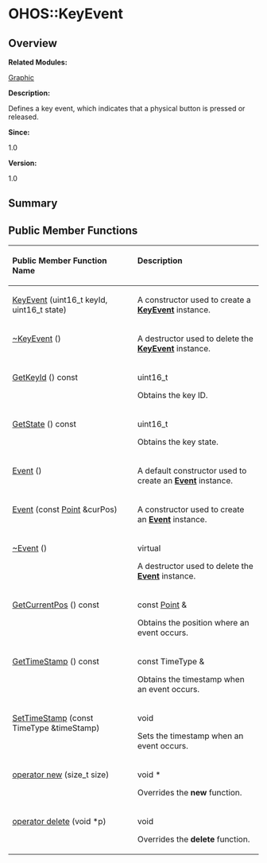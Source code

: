 # OHOS::KeyEvent<a name="EN-US_TOPIC_0000001055198160"></a>

## **Overview**<a name="section1810139862093535"></a>

**Related Modules:**

[Graphic](graphic.md)

**Description:**

Defines a key event, which indicates that a physical button is pressed or released. 

**Since:**

1.0

**Version:**

1.0

## **Summary**<a name="section302703685093535"></a>

## Public Member Functions<a name="pub-methods"></a>

<a name="table243125813093535"></a>
<table><thead align="left"><tr id="row307972263093535"><th class="cellrowborder" valign="top" width="50%" id="mcps1.1.3.1.1"><p id="p1190829060093535"><a name="p1190829060093535"></a><a name="p1190829060093535"></a>Public Member Function Name</p>
</th>
<th class="cellrowborder" valign="top" width="50%" id="mcps1.1.3.1.2"><p id="p792514786093535"><a name="p792514786093535"></a><a name="p792514786093535"></a>Description</p>
</th>
</tr>
</thead>
<tbody><tr id="row1184531231093535"><td class="cellrowborder" valign="top" width="50%" headers="mcps1.1.3.1.1 "><p id="p291459893093535"><a name="p291459893093535"></a><a name="p291459893093535"></a><a href="graphic.md#ga3a52d91ac5d8fd7779baafae6ec92f9b">KeyEvent</a> (uint16_t keyId, uint16_t state)</p>
</td>
<td class="cellrowborder" valign="top" width="50%" headers="mcps1.1.3.1.2 "><p id="p2068634433093535"><a name="p2068634433093535"></a><a name="p2068634433093535"></a> </p>
<p id="p209686811093535"><a name="p209686811093535"></a><a name="p209686811093535"></a>A constructor used to create a <strong id="b835539016093535"><a name="b835539016093535"></a><a name="b835539016093535"></a><a href="ohos-keyevent.md">KeyEvent</a></strong> instance. </p>
</td>
</tr>
<tr id="row327227114093535"><td class="cellrowborder" valign="top" width="50%" headers="mcps1.1.3.1.1 "><p id="p1587358560093535"><a name="p1587358560093535"></a><a name="p1587358560093535"></a><a href="graphic.md#ga468e77700a90ef155a2428af9176551e">~KeyEvent</a> ()</p>
</td>
<td class="cellrowborder" valign="top" width="50%" headers="mcps1.1.3.1.2 "><p id="p1874997557093535"><a name="p1874997557093535"></a><a name="p1874997557093535"></a> </p>
<p id="p756628997093535"><a name="p756628997093535"></a><a name="p756628997093535"></a>A destructor used to delete the <strong id="b444939318093535"><a name="b444939318093535"></a><a name="b444939318093535"></a><a href="ohos-keyevent.md">KeyEvent</a></strong> instance. </p>
</td>
</tr>
<tr id="row882871571093535"><td class="cellrowborder" valign="top" width="50%" headers="mcps1.1.3.1.1 "><p id="p1071749573093535"><a name="p1071749573093535"></a><a name="p1071749573093535"></a><a href="graphic.md#gae2b2b83cc3a562b3173f69c95722db99">GetKeyId</a> () const</p>
</td>
<td class="cellrowborder" valign="top" width="50%" headers="mcps1.1.3.1.2 "><p id="p353128776093535"><a name="p353128776093535"></a><a name="p353128776093535"></a>uint16_t </p>
<p id="p1694673422093535"><a name="p1694673422093535"></a><a name="p1694673422093535"></a>Obtains the key ID. </p>
</td>
</tr>
<tr id="row1099894104093535"><td class="cellrowborder" valign="top" width="50%" headers="mcps1.1.3.1.1 "><p id="p1259555504093535"><a name="p1259555504093535"></a><a name="p1259555504093535"></a><a href="graphic.md#gaf93661e10da4b4df75c04d8fd199a5e8">GetState</a> () const</p>
</td>
<td class="cellrowborder" valign="top" width="50%" headers="mcps1.1.3.1.2 "><p id="p278435718093535"><a name="p278435718093535"></a><a name="p278435718093535"></a>uint16_t </p>
<p id="p1135974590093535"><a name="p1135974590093535"></a><a name="p1135974590093535"></a>Obtains the key state. </p>
</td>
</tr>
<tr id="row889916282093535"><td class="cellrowborder" valign="top" width="50%" headers="mcps1.1.3.1.1 "><p id="p1786909497093535"><a name="p1786909497093535"></a><a name="p1786909497093535"></a><a href="graphic.md#ga89cd09ced5537a3479b7901ba8abc6da">Event</a> ()</p>
</td>
<td class="cellrowborder" valign="top" width="50%" headers="mcps1.1.3.1.2 "><p id="p1091259189093535"><a name="p1091259189093535"></a><a name="p1091259189093535"></a> </p>
<p id="p2042821815093535"><a name="p2042821815093535"></a><a name="p2042821815093535"></a>A default constructor used to create an <strong id="b1126951523093535"><a name="b1126951523093535"></a><a name="b1126951523093535"></a><a href="ohos-event.md">Event</a></strong> instance. </p>
</td>
</tr>
<tr id="row1771507784093535"><td class="cellrowborder" valign="top" width="50%" headers="mcps1.1.3.1.1 "><p id="p1286990786093535"><a name="p1286990786093535"></a><a name="p1286990786093535"></a><a href="graphic.md#ga57a9f07c8203c6a60f3b25c4edb526a0">Event</a> (const <a href="ohos-point.md">Point</a> &amp;curPos)</p>
</td>
<td class="cellrowborder" valign="top" width="50%" headers="mcps1.1.3.1.2 "><p id="p2035816948093535"><a name="p2035816948093535"></a><a name="p2035816948093535"></a> </p>
<p id="p852811048093535"><a name="p852811048093535"></a><a name="p852811048093535"></a>A constructor used to create an <strong id="b69265613093535"><a name="b69265613093535"></a><a name="b69265613093535"></a><a href="ohos-event.md">Event</a></strong> instance. </p>
</td>
</tr>
<tr id="row1141032488093535"><td class="cellrowborder" valign="top" width="50%" headers="mcps1.1.3.1.1 "><p id="p493844563093535"><a name="p493844563093535"></a><a name="p493844563093535"></a><a href="graphic.md#gabafa07a6393f4757f402bf9437561fa4">~Event</a> ()</p>
</td>
<td class="cellrowborder" valign="top" width="50%" headers="mcps1.1.3.1.2 "><p id="p707663655093535"><a name="p707663655093535"></a><a name="p707663655093535"></a>virtual </p>
<p id="p881735045093535"><a name="p881735045093535"></a><a name="p881735045093535"></a>A destructor used to delete the <strong id="b1630740756093535"><a name="b1630740756093535"></a><a name="b1630740756093535"></a><a href="ohos-event.md">Event</a></strong> instance. </p>
</td>
</tr>
<tr id="row1162569361093535"><td class="cellrowborder" valign="top" width="50%" headers="mcps1.1.3.1.1 "><p id="p966463652093535"><a name="p966463652093535"></a><a name="p966463652093535"></a><a href="graphic.md#gaea811c661ad416d7f70912ad6fcce269">GetCurrentPos</a> () const</p>
</td>
<td class="cellrowborder" valign="top" width="50%" headers="mcps1.1.3.1.2 "><p id="p1175853389093535"><a name="p1175853389093535"></a><a name="p1175853389093535"></a>const <a href="ohos-point.md">Point</a> &amp; </p>
<p id="p1269379535093535"><a name="p1269379535093535"></a><a name="p1269379535093535"></a>Obtains the position where an event occurs. </p>
</td>
</tr>
<tr id="row933499694093535"><td class="cellrowborder" valign="top" width="50%" headers="mcps1.1.3.1.1 "><p id="p1808713167093535"><a name="p1808713167093535"></a><a name="p1808713167093535"></a><a href="graphic.md#ga7d56c2a99ab2c98eec9ebc03f67b7777">GetTimeStamp</a> () const</p>
</td>
<td class="cellrowborder" valign="top" width="50%" headers="mcps1.1.3.1.2 "><p id="p1623744739093535"><a name="p1623744739093535"></a><a name="p1623744739093535"></a>const TimeType &amp; </p>
<p id="p623077793093535"><a name="p623077793093535"></a><a name="p623077793093535"></a>Obtains the timestamp when an event occurs. </p>
</td>
</tr>
<tr id="row430276191093535"><td class="cellrowborder" valign="top" width="50%" headers="mcps1.1.3.1.1 "><p id="p1605730482093535"><a name="p1605730482093535"></a><a name="p1605730482093535"></a><a href="graphic.md#gabee47ba229e81c44f648cf5b3203010f">SetTimeStamp</a> (const TimeType &amp;timeStamp)</p>
</td>
<td class="cellrowborder" valign="top" width="50%" headers="mcps1.1.3.1.2 "><p id="p510500544093535"><a name="p510500544093535"></a><a name="p510500544093535"></a>void </p>
<p id="p698278374093535"><a name="p698278374093535"></a><a name="p698278374093535"></a>Sets the timestamp when an event occurs. </p>
</td>
</tr>
<tr id="row598649754093535"><td class="cellrowborder" valign="top" width="50%" headers="mcps1.1.3.1.1 "><p id="p1534084902093535"><a name="p1534084902093535"></a><a name="p1534084902093535"></a><a href="graphic.md#ga4854963aa969ee20a6cd174a70f5cd23">operator new</a> (size_t size)</p>
</td>
<td class="cellrowborder" valign="top" width="50%" headers="mcps1.1.3.1.2 "><p id="p290990255093535"><a name="p290990255093535"></a><a name="p290990255093535"></a>void * </p>
<p id="p367949732093535"><a name="p367949732093535"></a><a name="p367949732093535"></a>Overrides the <strong id="b1072854379093535"><a name="b1072854379093535"></a><a name="b1072854379093535"></a>new</strong> function. </p>
</td>
</tr>
<tr id="row846343089093535"><td class="cellrowborder" valign="top" width="50%" headers="mcps1.1.3.1.1 "><p id="p1895470073093535"><a name="p1895470073093535"></a><a name="p1895470073093535"></a><a href="graphic.md#gadf1997a0f56ac2b220e7f0f8e8e0a6ef">operator delete</a> (void *p)</p>
</td>
<td class="cellrowborder" valign="top" width="50%" headers="mcps1.1.3.1.2 "><p id="p1765620969093535"><a name="p1765620969093535"></a><a name="p1765620969093535"></a>void </p>
<p id="p1060070937093535"><a name="p1060070937093535"></a><a name="p1060070937093535"></a>Overrides the <strong id="b433394960093535"><a name="b433394960093535"></a><a name="b433394960093535"></a>delete</strong> function. </p>
</td>
</tr>
</tbody>
</table>

